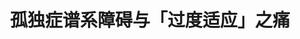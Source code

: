 ---
title: 孤独症谱系障碍与「过度适应」之痛
tags: [AS, ASD, 孤独症]
color: success
description: 孤独症谱系障碍人士与神经典型人士，都是独特而独立的个体。不论 NT 单方面教育 ASD 适应社会，还是 ASD 群体单方面呼吁 NT 对其包容，对另一方都是一种「压抑本能」、「过度适应」的行为。
external_url: http://mp.weixin.qq.com/s?__biz=MzIyMzgyMjY5NQ==&amp;mid=2247483825&amp;idx=1&amp;sn=8089a6c85e4106b61385a27ff7949841&amp;chksm=e81917b9df6e9eafd450cbbedd2394647191320d6ddc12195bd59e095c9ef9d1392adf820809&amp;scene=27#wechat_redirect
---